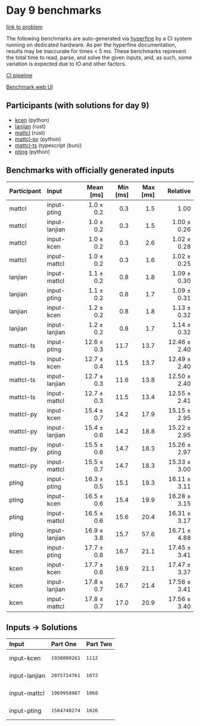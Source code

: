 # Day 9 benchmarks

[link to problem](https://adventofcode.com/2023/day/9)

The following benchmarks are auto-generated via
[hyperfine](https://github.com/sharkdp/hyperfine) by a CI system running on
dedicated hardware. As per the hyperfine documentation, results may be
inaccurate for times < 5 ms. These benchmarks represent the total time to read,
parse, and solve the given inputs, and, as such, some variation is expected due
to IO and other factors.

[CI pipeline](http://ci.papercode.net:8080/teams/main/pipelines/aoc2023)

[Benchmark web UI](https://aoc.ancalagon.black)


## Participants (with solutions for day 9)

- [kcen](https://github.com/kcen/aoc2023) (python)
- [lanjian](https://github.com/lanjian/aoc-2023) (rust)
- [mattcl](https://github.com/mattcl/aoc2023) (rust)
- [mattcl-py](https://github.com/mattcl/aoc2023-py) (python)
- [mattcl-ts](https://github.com/mattcl/aoc2023-js) (typescript (bun))
- [pting](https://github.com/pting/aoc2023) (python)


## Benchmarks with officially generated inputs

| Participant | Input | Mean [ms] | Min [ms] | Max [ms] | Relative |
|:---|:---|---:|---:|---:|---:|
| mattcl | input-pting | 1.0 ± 0.2 | 0.3 | 1.5 | 1.00 |
| mattcl | input-lanjian | 1.0 ± 0.2 | 0.3 | 1.5 | 1.00 ± 0.26 |
| mattcl | input-kcen | 1.0 ± 0.2 | 0.3 | 2.6 | 1.02 ± 0.28 |
| mattcl | input-mattcl | 1.0 ± 0.2 | 0.3 | 1.6 | 1.02 ± 0.25 |
| lanjian | input-mattcl | 1.1 ± 0.2 | 0.8 | 1.8 | 1.09 ± 0.30 |
| lanjian | input-pting | 1.1 ± 0.2 | 0.8 | 1.7 | 1.09 ± 0.31 |
| lanjian | input-kcen | 1.2 ± 0.2 | 0.8 | 1.8 | 1.13 ± 0.32 |
| lanjian | input-lanjian | 1.2 ± 0.2 | 0.8 | 1.7 | 1.14 ± 0.32 |
| mattcl-ts | input-pting | 12.6 ± 0.3 | 11.7 | 13.7 | 12.46 ± 2.40 |
| mattcl-ts | input-kcen | 12.7 ± 0.4 | 11.5 | 13.7 | 12.49 ± 2.40 |
| mattcl-ts | input-lanjian | 12.7 ± 0.3 | 11.6 | 13.8 | 12.50 ± 2.40 |
| mattcl-ts | input-mattcl | 12.7 ± 0.3 | 11.5 | 13.4 | 12.55 ± 2.41 |
| mattcl-py | input-kcen | 15.4 ± 0.7 | 14.2 | 17.9 | 15.15 ± 2.95 |
| mattcl-py | input-lanjian | 15.4 ± 0.6 | 14.2 | 18.8 | 15.22 ± 2.95 |
| mattcl-py | input-pting | 15.5 ± 0.6 | 14.7 | 18.3 | 15.26 ± 2.97 |
| mattcl-py | input-mattcl | 15.5 ± 0.7 | 14.7 | 18.3 | 15.33 ± 3.00 |
| pting | input-pting | 16.3 ± 0.5 | 15.1 | 19.3 | 16.11 ± 3.11 |
| pting | input-kcen | 16.5 ± 0.6 | 15.4 | 19.9 | 16.28 ± 3.15 |
| pting | input-mattcl | 16.5 ± 0.6 | 15.6 | 20.4 | 16.31 ± 3.17 |
| pting | input-lanjian | 16.9 ± 3.8 | 15.7 | 57.6 | 16.71 ± 4.88 |
| kcen | input-pting | 17.7 ± 0.8 | 16.7 | 21.1 | 17.45 ± 3.41 |
| kcen | input-kcen | 17.7 ± 0.6 | 16.9 | 21.1 | 17.47 ± 3.37 |
| kcen | input-lanjian | 17.8 ± 0.7 | 16.7 | 21.4 | 17.56 ± 3.41 |
| kcen | input-mattcl | 17.8 ± 0.7 | 17.0 | 20.9 | 17.56 ± 3.40 |


## Inputs -> Solutions

| Input | Part One | Part Two |
|:---|:---|:---|
|input-kcen|<pre>1938800261</pre>|<pre>1112</pre>|
|input-lanjian|<pre>2075724761</pre>|<pre>1072</pre>|
|input-mattcl|<pre>1969958987</pre>|<pre>1068</pre>|
|input-pting|<pre>1584748274</pre>|<pre>1026</pre>|